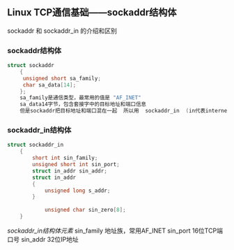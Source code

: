 ## Linux TCP通信基础——sockaddr结构体
   
sockaddr  和  sockaddr_in 的介绍和区别

### sockaddr结构体
```c
struct sockaddr 
	{  
	 unsigned short sa_family;
	 char sa_data[14];                  
	};  
 	sa_family是通信类型，最常用的值是 "AF_INET"
	sa_data14字节，包含套接字中的目标地址和端口信息
	但是sockaddr把目标地址和端口混在一起  所以用  sockaddr_in  (in代表internet
```

### sockaddr_in结构体
```c
struct sockaddr_in 
	{ 
		short int sin_family;
		unsigned short int sin_port; 
		struct in_addr sin_addr;
		struct in_addr 
		{ 
    		unsigned long s_addr;
     	}
                
			unsigned char sin_zero[8];
	}   
```

*sockaddr_in结构体元素*
sin_family   地址族，常用AF_INET
sin_port     16位TCP端口号
sin_addr     32位IP地址

